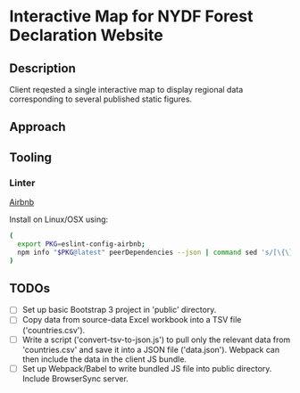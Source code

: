 # Interactive Map for NYDF Forest Declaration Website

## Description

Client reqested a single interactive map to display regional data corresponding to several published static figures.

## Approach

## Tooling

### Linter

[Airbnb](https://github.com/airbnb/javascript/tree/master/packages/eslint-config-airbnb)

Install on Linux/OSX using:

```bash
(
  export PKG=eslint-config-airbnb;
  npm info "$PKG@latest" peerDependencies --json | command sed 's/[\{\},]//g ; s/: /@/g' | xargs npm install --save-dev "$PKG@latest"
)
```

## TODOs

- [ ] Set up basic Bootstrap 3 project in 'public' directory.
- [ ] Copy data from source-data Excel workbook into a TSV file ('countries.csv').
- [ ] Write a script ('convert-tsv-to-json.js') to pull only the relevant data from 'countries.csv' and save it into a JSON file ('data.json'). Webpack can then include the data in the client JS bundle.
- [ ] Set up Webpack/Babel to write bundled JS file into public directory. Include BrowserSync server.
